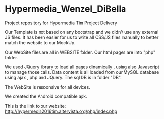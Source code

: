 # Hypermedia_Wenzel_DiBella
Project repository for Hypermedia Tim Project Delivery 

Our Template is not based on any bootstrap and we didn't use any external JS files.
It has been easier for us to write all CSS/JS files manually to better match the website to our MockUp.

Our WebSite files are all in WEBSITE folder.
Our html pages are into "php" folder.

We used JQuery library to load all pages dinamically , using also Javascript to manage those calls.
Data content is all loaded from our MySQL database using ajax , php and JQuery. The sql DB is in folder "DB".

The WebSite is responsive for all devices.

We created the Android compatible apk.

This is the link to our website: http://hypermedia2016tim.altervista.org/php/index.php 

